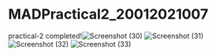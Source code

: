 # MADPractical2_20012021007
practical-2 completed!![Screenshot (30)](https://user-images.githubusercontent.com/110403688/186373315-b99af80e-d587-40d1-92d6-3da9b1ff83c2.png)
![Screenshot (31)](https://user-images.githubusercontent.com/110403688/186373327-e93a01af-7bec-4a2f-96bf-96d89f8c1acd.png)
![Screenshot (32)](https://user-images.githubusercontent.com/110403688/186373333-f69517ae-2b54-4854-9cf3-f89f5a20c362.png)
![Screenshot (33)](https://user-images.githubusercontent.com/110403688/186372563-17075ae8-6cad-445e-9696-ebc54d33c2e9.png)
